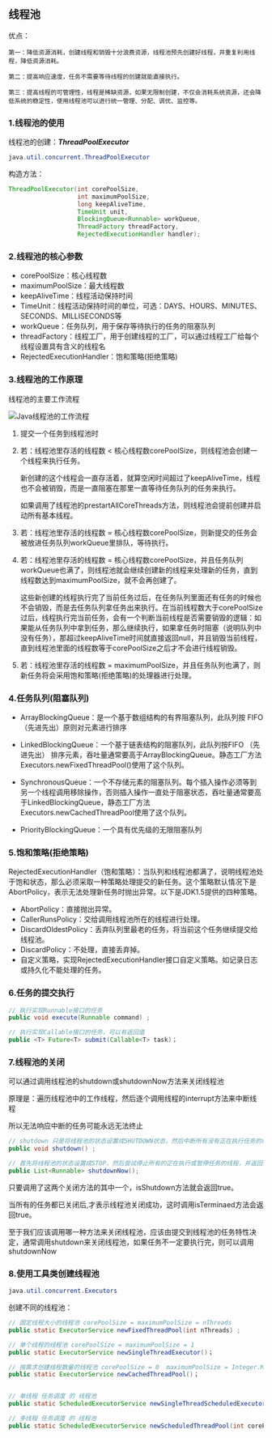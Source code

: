 ## 线程池



优点：

	第一：降低资源消耗，创建线程和销毁十分浪费资源，线程池预先创建好线程，并重复利用线程，降低资源消耗。
	
	第二：提高响应速度，任务不需要等待线程的创建就能直接执行。
	
	第三：提高线程的可管理性，线程是稀缺资源，如果无限制创建，不仅会消耗系统资源，还会降低系统的稳定性，使用线程池可以进行统一管理、分配、调优、监控等。



### 1.线程池的使用



线程池的创建：***ThreadPoolExecutor***

```java
java.util.concurrent.ThreadPoolExecutor
```

构造方法：

```java
ThreadPoolExecutor(int corePoolSize,
                   int maximumPoolSize,
                   long keepAliveTime,
                   TimeUnit unit,
                   BlockingQueue<Runnable> workQueue,
                   ThreadFactory threadFactory,
                   RejectedExecutionHandler handler);
```





### 2.线程池的核心参数



- corePoolSize：核心线程数
- maximumPoolSize：最大线程数
- keepAliveTime：线程活动保持时间
- TimeUnit：线程活动保持时间的单位，可选：DAYS、HOURS、MINUTES、SECONDS、MILLISECONDS等
- workQueue：任务队列，用于保存等待执行的任务的阻塞队列
- threadFactory：线程工厂，用于创建线程的工厂，可以通过线程工厂给每个线程设置具有含义的线程名
- RejectedExecutionHandler：饱和策略(拒绝策略)



### 3.线程池的工作原理



线程池的主要工作流程

![Java线程池的工作流程](https://img-blog.csdnimg.cn/20191019174315577.png?x-oss-process=image/watermark,type_ZmFuZ3poZW5naGVpdGk,shadow_10,text_aHR0cHM6Ly9ibG9nLmNzZG4ubmV0L215Ym9vazIwMTMxNA==,size_16,color_FFFFFF,t_70)

1. 提交一个任务到线程池时

   

2. 若：线程池里存活的线程数 < 核心线程数corePoolSize，则线程池会创建一个线程来执行任务。

   新创建的这个线程会一直存活着，就算空闲时间超过了keepAliveTime，线程也不会被销毁，而是一直阻塞在那里一直等待任务队列的任务来执行。

   如果调用了线程池的prestartAllCoreThreads方法，则线程池会提前创建并启动所有基本线程。

   

3. 若：线程池里存活的线程数 = 核心线程数corePoolSize，则新提交的任务会被放进任务队列workQueue里排队，等待执行。

   

4. 若：线程池里存活的线程数 = 核心线程数corePoolSize，并且任务队列workQueue也满了，则线程池就会继续创建新的线程来处理新的任务，直到线程数达到maximumPoolSize，就不会再创建了。

   这些新创建的线程执行完了当前任务过后，在任务队列里面还有任务的时候也不会销毁，而是去任务队列拿任务出来执行。在当前线程数大于corePoolSize过后，线程执行完当前任务，会有一个判断当前线程是否需要销毁的逻辑：如果能从任务队列中拿到任务，那么继续执行，如果拿任务时阻塞（说明队列中没有任务），那超过keepAliveTime时间就直接返回null，并且销毁当前线程，直到线程池里面的线程数等于corePoolSize之后才不会进行线程销毁。

   

5. 若：线程池里存活的线程数 = maximumPoolSize，并且任务队列也满了，则新任务将会采用饱和策略(拒绝策略)的处理器进行处理。



### 4.任务队列(阻塞队列)



- ArrayBlockingQueue：是一个基于数组结构的有界阻塞队列，此队列按 FIFO（先进先出）原则对元素进行排序

  

- LinkedBlockingQueue：一个基于链表结构的阻塞队列，此队列按FIFO （先进先出） 排序元素，吞吐量通常要高于ArrayBlockingQueue。静态工厂方法Executors.newFixedThreadPool()使用了这个队列。

  

- SynchronousQueue：一个不存储元素的阻塞队列。每个插入操作必须等到另一个线程调用移除操作，否则插入操作一直处于阻塞状态，吞吐量通常要高于LinkedBlockingQueue，静态工厂方法Executors.newCachedThreadPool使用了这个队列。

  

- PriorityBlockingQueue：一个具有优先级的无限阻塞队列





### 5.饱和策略(拒绝策略)



RejectedExecutionHandler（饱和策略）：当队列和线程池都满了，说明线程池处于饱和状态，那么必须采取一种策略处理提交的新任务。这个策略默认情况下是AbortPolicy，表示无法处理新任务时抛出异常。以下是JDK1.5提供的四种策略。

- AbortPolicy：直接抛出异常。
- CallerRunsPolicy：交给调用线程池所在的线程进行处理。
- DiscardOldestPolicy：丢弃队列里最老的任务，将当前这个任务继续提交给线程池。
- DiscardPolicy：不处理，直接丢弃掉。
- 自定义策略，实现RejectedExecutionHandler接口自定义策略。如记录日志或持久化不能处理的任务。





### 6.任务的提交执行



```java
// 执行实现Runnable接口的任务
public void execute(Runnable command) ;

// 执行实现Callable接口的任务，可以有返回值
public <T> Future<T> submit(Callable<T> task)；
```







### 7.线程池的关闭



可以通过调用线程池的shutdown或shutdownNow方法来关闭线程池

原理是：遍历线程池中的工作线程，然后逐个调用线程的interrupt方法来中断线程

所以无法响应中断的任务可能永远无法终止

```java
// shutdown 只是将线程池的状态设置成SHUTDOWN状态，然后中断所有没有正在执行任务的线程
public void shutdown() ;

// 首先将线程池的状态设置成STOP，然后尝试停止所有的正在执行或暂停任务的线程，并返回等待执行任务的列表
public List<Runnable> shutdownNow();
```

只要调用了这两个关闭方法的其中一个，isShutdown方法就会返回true。

当所有的任务都已关闭后,才表示线程池关闭成功，这时调用isTerminaed方法会返回true。

至于我们应该调用哪一种方法来关闭线程池，应该由提交到线程池的任务特性决定，通常调用shutdown来关闭线程池，如果任务不一定要执行完，则可以调用shutdownNow





### 8.使用工具类创建线程池



```java
java.util.concurrent.Executors
```

创建不同的线程池：

```java
// 固定线程大小的线程池 corePoolSize = maximumPoolSize = nThreads
public static ExecutorService newFixedThreadPool(int nThreads) ;

// 单个线程的线程池 corePoolSize = maximumPoolSize = 1
public static ExecutorService newSingleThreadExecutor()；

// 按需求创建线程数量的线程池 corePoolSize = 0  maximumPoolSize = Integer.MAX_VALUE
public static ExecutorService newCachedThreadPool()；


// 单线程 任务调度 的 线程池
public static ScheduledExecutorService newSingleThreadScheduledExecutor() ；

// 多线程 任务调度 的 线程池
public static ScheduledExecutorService newScheduledThreadPool(int corePoolSize) ；
```